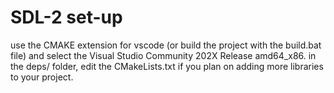 # SDL-2 set-up

use the CMAKE extension for vscode (or build the project with the build.bat file) and select the Visual Studio Community 202X Release amd64_x86.
in the deps/ folder, edit the CMakeLists.txt if you plan on adding more libraries to your project.
